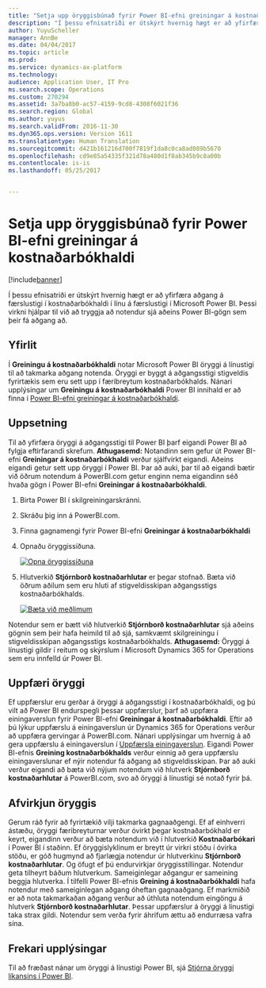 ```yaml
---
title: "Setja upp öryggisbúnað fyrir Power BI-efni greiningar á kostnaðarbókhaldi"
description: "Í þessu efnisatriði er útskýrt hvernig hægt er að yfirfæra aðgang á færslustigi í kostnaðarbókhaldi í línu á færslustigi í Microsoft Power BI. Þessi virkni hjálpar til við að tryggja að notendur sjá aðeins Power BI-gögn sem þeir fá aðgang að."
author: YuyuScheller
manager: AnnBe
ms.date: 04/04/2017
ms.topic: article
ms.prod: 
ms.service: dynamics-ax-platform
ms.technology: 
audience: Application User, IT Pro
ms.search.scope: Operations
ms.custom: 270294
ms.assetid: 3a7ba8b0-ac57-4159-9cd8-4308f6021f36
ms.search.region: Global
ms.author: yuyus
ms.search.validFrom: 2016-11-30
ms.dyn365.ops.version: Version 1611
ms.translationtype: Human Translation
ms.sourcegitcommit: d421b161216d700f7819f1da8c0ca8ad089b5670
ms.openlocfilehash: cd9e85a54335f321d78a480d1f8ab345b9c8a00b
ms.contentlocale: is-is
ms.lasthandoff: 05/25/2017


---
```


# <a name="set-up-security-for-the-cost-accounting-analysis-power-bi-content"></a>Setja upp öryggisbúnað fyrir Power BI-efni greiningar á kostnaðarbókhaldi

[!include[banner](../includes/banner.md)]


Í þessu efnisatriði er útskýrt hvernig hægt er að yfirfæra aðgang á færslustigi í kostnaðarbókhaldi í línu á færslustigi í Microsoft Power BI. Þessi virkni hjálpar til við að tryggja að notendur sjá aðeins Power BI-gögn sem þeir fá aðgang að.

<a name="overview"></a>Yfirlit
--------

Í **Greiningu á kostnaðarbókhaldi** notar Microsoft Power BI öryggi á línustigi til að takmarka aðgang notenda. Öryggi er byggt á aðgangsstigi stigveldis fyrirtækis sem eru sett upp í færibreytum kostnaðarbókhalds. Nánari upplýsingar um **Greiningu á kostnaðarbókhaldi** Power BI innihald er að finna í [Power BI-efni greiningar á kostnaðarbókhaldi](cost-accounting-analysis-content-pack.md).

## <a name="setup"></a>Uppsetning
Til að yfirfæra öryggi á aðgangsstigi til Power BI þarf eigandi Power BI að fylgja eftirfarandi skrefum. **Athugasemd:** Notandinn sem gefur út Power BI-efni **Greiningar á kostnaðarbókhaldi** verður sjálfvirkt eigandi. Aðeins eigandi getur sett upp öryggi í Power BI. Þar að auki, þar til að eigandi bætir við öðrum notendum á PowerBI.com getur enginn nema eigandinn séð hvaða gögn í Power BI-efni **Greiningar á kostnaðarbókhaldi**.

1.  Birta Power BI í skilgreiningarskránni.
2.  Skráðu þig inn á PowerBI.com.
3.  Finna gagnamengi fyrir Power BI-efni **Greiningar á kostnaðarbókhaldi**
4.  Opnaðu öryggissíðuna. 

    [![Opna öryggissíðuna](https://msdynamics.blob.core.windows.net/media/2017/02/CA-picture-1.png)](https://msdynamics.blob.core.windows.net/media/2017/02/CA-picture-1.png)

5.  Hlutverkið **Stjórnborð kostnaðarhlutar** er þegar stofnað. Bæta við öðrum aðilum sem eru hluti af stigveldisskipan aðgangsstigs kostnaðarbókhalds. 

    [![Bæta við meðlimum](https://msdynamics.blob.core.windows.net/media/2017/02/CA-picture-2.png)](https://msdynamics.blob.core.windows.net/media/2017/02/CA-picture-2.png)

Notendur sem er bætt við hlutverkið **Stjórnborð kostnaðarhlutar** sjá aðeins gögnin sem þeir hafa heimild til að sjá, samkvæmt skilgreiningu í stigveldisskipan aðgangsstigs kostnaðarbókhalds. **Athugasemd:** Öryggi á línustigi gildir í reitum og skýrslum í Microsoft Dynamics 365 for Operations sem eru innfelld úr Power BI.

## <a name="updating-security"></a>Uppfæri öryggi
Ef uppfærslur eru gerðar á öryggi á aðgangsstigi í kostnaðarbókhaldi, og þú vilt að Power BI endurspegli þessar uppfærslur, þarf að uppfæra einingaverslun fyrir Power BI-efni **Greiningar á kostnaðarbókhaldi**. Eftir að þú lýkur uppfærslu á einingaverslun úr Dynamics 365 for Operations verður að uppfæra gervingar á PowerBI.com. Nánari upplýsingar um hvernig á að gera uppfærslu á einingaverslun í [Uppfærsla einingaverslun](power-bi-integration-entity-store.md#update-entity-store). Eigandi Power BI-efnis **Greining kostnaðarbókhalds** verður einnig að gera uppfærslu einingaverslunar ef nýir notendur fá aðgang að stigveldisskipan. Þar að auki verður eigandi að bæta við nýjum notendum við hlutverk **Stjórnborð kostnaðarhlutar** á PowerBI.com, svo að öryggi á línustigi sé notað fyrir þá.

## <a name="disabling-security"></a>Afvirkjun öryggis
Gerum ráð fyrir að fyrirtækið vilji takmarka gagnaaðgengi. Ef af einhverri ástæðu, öryggi færibreyturnar verður óvirkt þegar kostnaðarbókhald er keyrt, eigandinn verður að bæta notendum við í hlutverkið **Kostnaðarbókari** í Power BI í staðinn. Ef öryggislyklinum er breytt úr virkri stöðu í óvirka stöðu, er góð hugmynd að fjarlægja notendur úr hlutverkinu **Stjórnborð kostnaðarhlutar**. Og öfugt ef þú endurvirkjar öryggisstillingar. Notendur geta tilheyrt báðum hlutverkum. Sameiginlegar aðgangur er sameining beggja hlutverka. Í tilfelli Power BI-efnis **Greining á kostnaðarbókhaldi** hafa notendur með sameiginlegan aðgang óheftan gagnaaðgang. Ef markmiðið er að nota takmarkaðan aðgang verður að úthluta notendum eingöngu á hlutverk **Stjórnborð kostnaðarhlutar**. Þessar uppfærslur á öryggi á línustigi taka strax gildi. Notendur sem verða fyrir áhrifum ættu að endurræsa vafra sína.

## <a name="additional-resources"></a>Frekari upplýsingar
Til að fræðast nánar um öryggi á línustigi Power BI, sjá [Stjórna öryggi líkansins í Power BI](https://powerbi.microsoft.com/en-us/documentation/powerbi-admin-rls/#manage-security-on-your-model).




